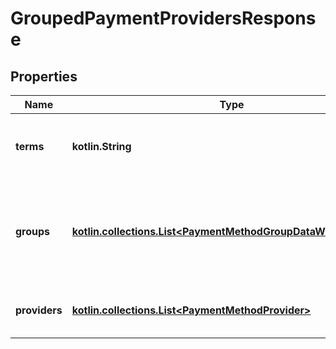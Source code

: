 
# GroupedPaymentProvidersResponse

## Properties
Name | Type | Description | Notes
------------ | ------------- | ------------- | -------------
**terms** | **kotlin.String** | Localized text with a link to payment terms | 
**groups** | [**kotlin.collections.List&lt;PaymentMethodGroupDataWithProviders&gt;**](PaymentMethodGroupDataWithProviders.md) | Payment method group data for all of groups that are included in the query | 
**providers** | [**kotlin.collections.List&lt;PaymentMethodProvider&gt;**](PaymentMethodProvider.md) | A flat list of payment method providers | 



